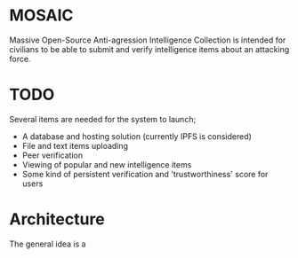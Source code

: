 # MOSAIC
Massive Open-Source Anti-agression Intelligence Collection is intended for civilians to be able to submit and verify intelligence items about an attacking force.

# TODO
Several items are needed for the system to launch;
* A database and hosting solution (currently IPFS is considered)
* File and text items uploading
* Peer verification
* Viewing of popular and new intelligence items
* Some kind of persistent verification and 'trustworthiness' score for users

# Architecture
The general idea is a 
